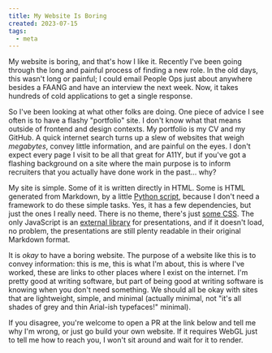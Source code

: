 ```yaml
---
title: My Website Is Boring
created: 2023-07-15
tags:
  - meta
---
```


My website is boring, and that's how I like it. Recently I've been going through
the long and painful process of finding a new role. In the old days, this wasn't
long or painful; I could email People Ops just about anywhere besides a FAANG
and have an interview the next week. Now, it takes hundreds of cold applications
to get a single response.

So I've been looking at what other folks are doing. One piece of advice I see
often is to have a flashy "portfolio" site. I don't know what that means outside
of frontend and design contexts. My portfolio is my CV and my GitHub. A quick
internet search turns up a slew of websites that weigh _megabytes_, convey
little information, and are painful on the eyes. I don't expect every page I
visit to be all that great for A11Y, but if you've got a flashing background on
a site where the main purpose is to inform recruiters that you actually have
done work in the past... why?

My site is simple. Some of it is written directly in HTML. Some is HTML
generated from Markdown, by a little [Python
script](https://github.com/zautumnz/zautumnz.github.io/blob/master/blog/blog.py),
because I don't need a framework to do these simple tasks. Yes, it has a few
dependencies, but just the ones I really need. There is no theme, there's just
[some
CSS](https://github.com/zautumnz/zautumnz.github.io/blob/master/styles.css). The
only JavaScript is an [external
library](https://github.com/zautumnz/zautumnz.github.io/blob/master/presentations/2019-06-26-git-workflows/index.html#L125)
for presentations, and if it doesn't load, no problem, the presentations are
still plenty readable in their original Markdown format.

It is _okay_ to have a boring website. The purpose of a website like this is to
convey information: this is me, this is what I'm about, this is where I've
worked, these are links to other places where I exist on the internet. I'm
pretty good at writing software, but part of being good at writing software is
knowing when you don't need something. We should all be okay with sites that are
lightweight, simple, and minimal (actually minimal, not "it's all shades of grey
and thin Arial-ish typefaces!" minimal).

If you disagree, you're welcome to open a PR at the link below and tell me why
I'm wrong, or just go build your own website. If it requires WebGL just to tell
me how to reach you, I won't sit around and wait for it to render.
